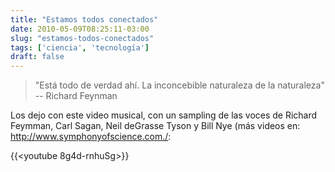 ```yaml
---
title: "Estamos todos conectados"
date: 2010-05-09T08:25:11-03:00
slug: "estamos-todos-conectados"
tags: ['ciencia', 'tecnología']
draft: false
---
```


> "Está todo de verdad ahí. La inconcebible naturaleza de la naturaleza" -- Richard Feynman

Los dejo con este video musical, con un sampling de las voces de Richard
Feymman, Carl Sagan, Neil deGrasse Tyson y Bill Nye (más videos en:
<http://www.symphonyofscience.com./>:

{{<youtube 8g4d-rnhuSg>}}